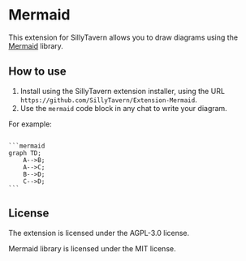 # Mermaid

This extension for SillyTavern allows you to draw diagrams using the [Mermaid](https://mermaid.js.org/) library.

## How to use

1. Install using the SillyTavern extension installer, using the URL `https://github.com/SillyTavern/Extension-Mermaid`.
2. Use the `mermaid` code block in any chat to write your diagram.

For example:

<pre><code>
```mermaid
graph TD;
    A-->B;
    A-->C;
    B-->D;
    C-->D;
```
</code></pre>

## License

The extension is licensed under the AGPL-3.0 license.

Mermaid library is licensed under the MIT license.
